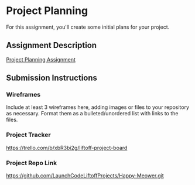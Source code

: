 # Project Planning
For this assignment, you'll create some initial plans for your project.

## Assignment Description
[Project Planning Assignment](https://education.launchcode.org/liftoff/modules/assignments/project-planning)

## Submission Instructions

### Wireframes

Include at least 3 wireframes here, adding images or files to your repository as necessary. Format them as a bulleted/unordered list with links to the files.


### Project Tracker

https://trello.com/b/xbR3bi2g/liftoff-project-board

### Project Repo Link

https://github.com/LaunchCodeLiftoffProjects/Happy-Meower.git

